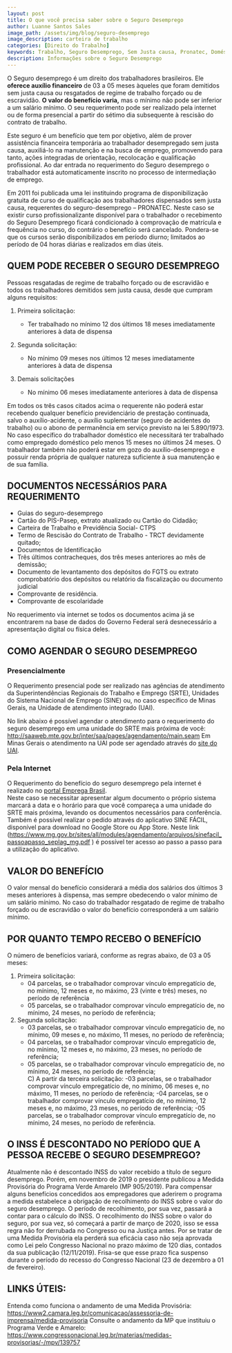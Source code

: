 ```yaml
---
layout: post
title: O que você precisa saber sobre o Seguro Desemprego
author: Luanne Santos Sales
image_path: /assets/img/blog/seguro-desemprego
image_description: carteira de trabalho
categories: [Direito do Trabalho]
keywords: Trabalho, Seguro Desemprego, Sem Justa causa, Pronatec, Doméstico, INSS, 
description: Informações sobre o Seguro Desemprego
---
```

O Seguro desemprego é um direito dos trabalhadores brasileiros. Ele **oferece auxílio financeiro** de 03 a 05 meses àqueles que foram demitidos sem justa causa ou resgatados de  regime de trabalho forçado ou de escravidão. **O valor do benefício varia,** mas o mínimo não pode ser inferior a um salário mínimo. O seu requerimento pode ser realizado pela internet ou de forma presencial a partir do sétimo dia subsequente à rescisão do contrato de trabalho.

Este seguro  é um benefício que tem por objetivo, além de prover assistência financeira temporária ao trabalhador desempregado sem justa causa, auxiliá-lo na manutenção e na busca de emprego, promovendo para tanto, ações integradas de orientação, recolocação e qualificação profissional. 
Ao dar entrada no requerimento do Seguro desemprego o trabalhador está automaticamente inscrito no processo de intermediação de emprego.

Em 2011 foi publicada uma lei instituindo programa de disponibilização gratuita de curso de qualificação aos trabalhadores dispensados sem justa causa, requerentes do seguro-desemprego – PRONATEC. Neste caso se existir curso profissionalizante disponível para o trabalhador o recebimento do Seguro Desemprego ficará condicionado  à comprovação de matrícula e  frequência no curso, do contrário o benefício será cancelado. 
Pondera-se que os cursos serão disponibilizados em período diurno; limitados ao período de 04 horas diárias e realizados em dias úteis.

## QUEM PODE RECEBER O SEGURO DESEMPREGO

Pessoas resgatadas de  regime de trabalho forçado ou de escravidão e todos os trabalhadores demitidos sem justa causa, desde que cumpram alguns requisitos:
  
1. Primeira solicitação:  
    - Ter trabalhado no mínimo 12 dos últimos 18 meses imediatamente anteriores à data de dispensa

2. Segunda solicitação:
    - No mínimo 09 meses nos últimos 12  meses imediatamente anteriores à data de dispensa

3. Demais solicitações
    - No mínimo 06 meses imediatamente anteriores à data de dispensa

Em todos os três casos citados acima o requerente não poderá estar recebendo qualquer benefício previdenciário de prestação continuada, salvo o auxílio-acidente, o auxílio suplementar (seguro de acidentes do trabalho) ou o abono de permanência em serviço previsto na lei 5.890/1973.
No caso específico do trabalhador doméstico ele necessitará ter trabalhado como empregado doméstico pelo menos 15 meses no últimos 24 meses.
O trabalhador também não poderá estar em gozo do auxílio-desemprego e  possuir renda própria de qualquer natureza suficiente à sua manutenção e de sua família.

## DOCUMENTOS NECESSÁRIOS PARA REQUERIMENTO
- Guias do seguro-desemprego 
- Cartão do PIS-Pasep, extrato atualizado ou Cartão do Cidadão;
- Carteira de Trabalho e Previdência Social- CTPS 
- Termo de Rescisão do Contrato de Trabalho - TRCT devidamente quitado;
- Documentos de Identificação
- Três últimos contracheques, dos três meses anteriores ao mês de demissão;
- Documento de levantamento dos depósitos do FGTS ou extrato comprobatório dos depósitos ou relatório da fiscalização ou documento judicial 
- Comprovante de residência.
- Comprovante de escolaridade

No requerimento via internet  se todos os documentos acima já se encontrarem na base de dados do Governo Federal será desnecessário a apresentação digital ou física deles.

## COMO AGENDAR O SEGURO DESEMPREGO

### Presencialmente
O Requerimento presencial pode ser realizado nas agências de atendimento da Superintendências Regionais do Trabalho e Emprego (SRTE), Unidades do Sistema Nacional de Emprego (SINE) ou, no caso específico de Minas Gerais, na Unidade de atendimento integrado (UAI).

No link abaixo é possível agendar o atendimento para o requerimento do seguro desemprego em uma unidade do SRTE mais próxima de você: http://saaweb.mte.gov.br/inter/saa/pages/agendamento/main.seam
Em Minas Gerais o atendimento na UAI pode ser agendado através do [site do UAI](https://www.mg.gov.br/conteudo/geral/agendamento-online-gratuito).

### Pela Internet
 O Requerimento do benefício do seguro desemprego pela internet é realizado no [portal Emprega Brasil](https://servicos.mte.gov.br/#/loginfailed/redirect=).  
Neste caso se necessitar apresentar algum documento o próprio sistema marcará a data e o horário para que você compareça a uma unidade do SRTE mais próxima, levando os documentos necessários para conferência.  
Também é possível realizar o pedido através do aplicativo SINE FÁCIL, disponível para download no Google Store ou App Store. Neste link  (https://www.mg.gov.br/sites/all/modules/agendamento/arquivos/sinefacil_passoapasso_seplag_mg.pdf ) é possível ter acesso ao passo a passo para a utilização do aplicativo. 

## VALOR DO BENEFÍCIO

O valor mensal do benefício considerará a média dos salários dos últimos 3 meses anteriores à dispensa, mas sempre obedecendo o valor mínimo de um salário mínimo. 
No caso do trabalhador resgatado de regime de trabalho forçado ou de escravidão o valor do benefício corresponderá a um salário mínimo. 


## POR QUANTO TEMPO RECEBO O BENEFÍCIO
O número de benefícios variará, conforme as regras abaixo, de 03 a 05 meses:
1. Primeira solicitação: 
    - 04 parcelas, se o trabalhador comprovar vínculo empregatício de, no mínimo, 12  meses e, no máximo, 23 (vinte e três) meses, no período de referência
    - 05 parcelas, se o trabalhador comprovar vínculo empregatício de, no mínimo, 24 meses, no período de referência;     
2. Segunda solicitação:
    - 03 parcelas, se o trabalhador comprovar vínculo empregatício de, no mínimo, 09 meses e, no máximo, 11 meses, no período de referência;      
    - 04  parcelas, se o trabalhador comprovar vínculo empregatício de, no mínimo, 12 meses e, no máximo, 23 meses, no período de referência; 
    - 05 parcelas, se o trabalhador comprovar vínculo empregatício de, no mínimo, 24 meses, no período de referência;      
C) A partir da terceira solicitação:
-03 parcelas, se o trabalhador comprovar vínculo empregatício de, no mínimo, 06 meses e, no máximo, 11 meses, no período de referência;
-04 parcelas, se o trabalhador comprovar vínculo empregatício de, no mínimo, 12 meses e, no máximo, 23 meses, no período de referência; 
-05 parcelas, se o trabalhador comprovar vínculo empregatício de, no mínimo, 24 meses, no período de referência.        

## O INSS É DESCONTADO NO PERÍODO QUE A PESSOA RECEBE O SEGURO DESEMPREGO?

Atualmente não é descontado INSS do valor recebido a título de seguro desemprego. 
Porém, em novembro de 2019 o presidente publicou a Medida Provisória do Programa Verde Amarelo (MP 905/2019). Para compensar alguns benefícios concedidos aos empregadores que aderirem o programa a medida estabelece a obrigação de recolhimento do INSS sobre o valor do seguro desemprego. O período de recolhimento, por sua vez, passará a contar para o cálculo do INSS.
O recolhimento do INSS sobre o valor do seguro, por sua vez, só começará a partir de março de 2020, isso se essa regra não for derrubada no Congresso ou na Justiça antes.
Por se tratar de uma Medida Provisória ela  perderá sua eficácia caso não seja aprovada como Lei pelo Congresso Nacional no prazo máximo de 120 dias, contados da sua publicação (12/11/2019). Frisa-se que esse prazo fica suspenso durante o período do recesso do Congresso Nacional (23 de dezembro a 01 de fevereiro). 
## LINKS ÚTEIS:
Entenda como funciona o andamento de uma Medida Provisória: https://www2.camara.leg.br/comunicacao/assessoria-de-imprensa/medida-provisoria
Consulte o andamento da MP que instituiu o Programa Verde e Amarelo:
https://www.congressonacional.leg.br/materias/medidas-provisorias/-/mpv/139757 
